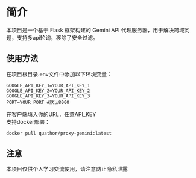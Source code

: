 # 简介
本项目是一个基于 Flask 框架构建的 Gemini API 代理服务器，用于解决跨域问题，支持多api轮询，移除了安全过滤。

## 使用方法
在项目根目录.env文件中添加以下环境变量：
```
GOOGLE_API_KEY_1=YOUR_API_KEY_1
GOOGLE_API_KEY_2=YOUR_API_KEY_2
GOOGLE_API_KEY_3=YOUR_API_KEY_3
PORT=YOUR_PORT #默认8000
```
在客户端填入你的URL，任意API_KEY  
支持docker部署：
```bash
docker pull quathor/proxy-gemini:latest
```
## 注意
本项目仅供个人学习交流使用，请注意防止隐私泄露
